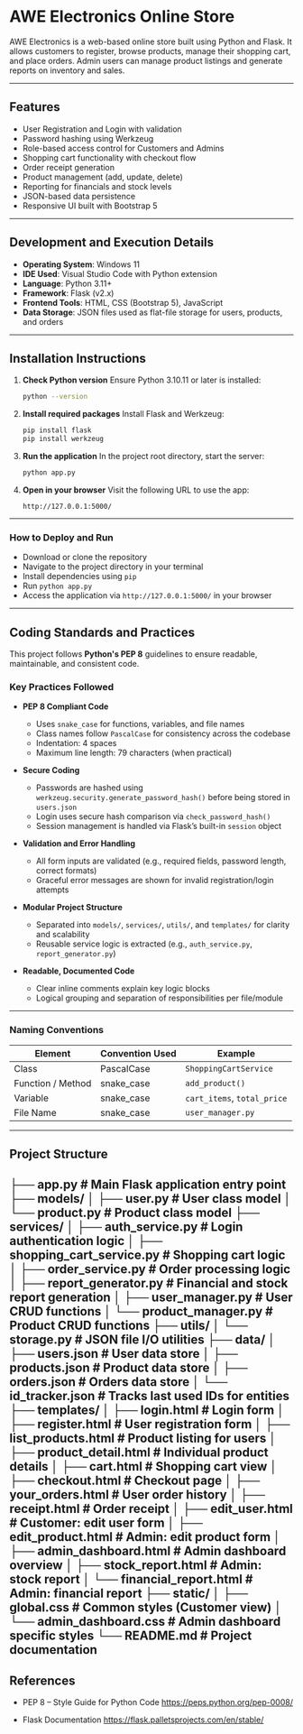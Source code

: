 # AWE Electronics Online Store

AWE Electronics is a web-based online store built using Python and Flask. It allows customers to register, browse products, manage their shopping cart, and place orders. Admin users can manage product listings and generate reports on inventory and sales.

---

## Features

* User Registration and Login with validation
* Password hashing using Werkzeug
* Role-based access control for Customers and Admins
* Shopping cart functionality with checkout flow
* Order receipt generation
* Product management (add, update, delete)
* Reporting for financials and stock levels
* JSON-based data persistence
* Responsive UI built with Bootstrap 5

---

## Development and Execution Details

* **Operating System**: Windows 11
* **IDE Used**: Visual Studio Code with Python extension
* **Language**: Python 3.11+
* **Framework**: Flask (v2.x)
* **Frontend Tools**: HTML, CSS (Bootstrap 5), JavaScript
* **Data Storage**: JSON files used as flat-file storage for users, products, and orders

---

## Installation Instructions

1. **Check Python version**
   Ensure Python 3.10.11 or later is installed:

   ```bash
   python --version
   ```

2. **Install required packages**
   Install Flask and Werkzeug:

   ```bash
   pip install flask
   pip install werkzeug
   ```

3. **Run the application**
   In the project root directory, start the server:

   ```bash
   python app.py
   ```

4. **Open in your browser**
   Visit the following URL to use the app:

   ```
   http://127.0.0.1:5000/
   ```

---

### How to Deploy and Run

* Download or clone the repository
* Navigate to the project directory in your terminal
* Install dependencies using `pip`
* Run `python app.py`
* Access the application via `http://127.0.0.1:5000/` in your browser

---

## Coding Standards and Practices

This project follows **Python's PEP 8** guidelines to ensure readable, maintainable, and consistent code.

### Key Practices Followed

- **PEP 8 Compliant Code**  
  - Uses `snake_case` for functions, variables, and file names  
  - Class names follow `PascalCase` for consistency across the codebase
  - Indentation: 4 spaces
  - Maximum line length: 79 characters (when practical)

- **Secure Coding**  
  - Passwords are hashed using `werkzeug.security.generate_password_hash()` before being  stored in `users.json`
  - Login uses secure hash comparison via `check_password_hash()`
  - Session management is handled via Flask’s built-in `session` object

- **Validation and Error Handling**  
  - All form inputs are validated (e.g., required fields, password length, correct formats)
  - Graceful error messages are shown for invalid registration/login attempts

- **Modular Project Structure**  
  - Separated into `models/`, `services/`, `utils/`, and `templates/` for clarity and scalability
  - Reusable service logic is extracted (e.g., `auth_service.py`, `report_generator.py`)

- **Readable, Documented Code**  
  - Clear inline comments explain key logic blocks
  - Logical grouping and separation of responsibilities per file/module

---

### Naming Conventions

| Element           | Convention Used | Example                     
| ----------------- | --------------- | --------------------------- 
| Class             | PascalCase      | `ShoppingCartService`       
| Function / Method | snake_case      | `add_product()`             
| Variable          | snake_case      | `cart_items`, `total_price` 
| File Name         | snake_case      | `user_manager.py`           

---

## Project Structure

├── app.py # Main Flask application entry point
├── models/
│ ├── user.py # User class model
│ └── product.py # Product class model
├── services/
│ ├── auth_service.py # Login authentication logic
│ ├── shopping_cart_service.py # Shopping cart logic
│ ├── order_service.py # Order processing logic
│ ├── report_generator.py # Financial and stock report generation
│ ├── user_manager.py # User CRUD functions
│ └── product_manager.py # Product CRUD functions
├── utils/
│ └── storage.py # JSON file I/O utilities
├── data/
│ ├── users.json # User data store
│ ├── products.json # Product data store
│ ├── orders.json # Orders data store
│ └── id_tracker.json # Tracks last used IDs for entities
├── templates/
│ ├── login.html # Login form
│ ├── register.html # User registration form
│ ├── list_products.html # Product listing for users
│ ├── product_detail.html # Individual product details
│ ├── cart.html # Shopping cart view
│ ├── checkout.html # Checkout page
│ ├── your_orders.html # User order history
│ ├── receipt.html # Order receipt
│ ├── edit_user.html # Customer: edit user form
│ ├── edit_product.html # Admin: edit product form
│ ├── admin_dashboard.html # Admin dashboard overview
│ ├── stock_report.html # Admin: stock report
│ └── financial_report.html # Admin: financial report
├── static/
│ ├── global.css # Common styles (Customer view)
│ └── admin_dashboard.css # Admin dashboard specific styles
└── README.md # Project documentation
---

## References
- PEP 8 – Style Guide for Python Code
  https://peps.python.org/pep-0008/

- Flask Documentation
  https://flask.palletsprojects.com/en/stable/
